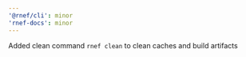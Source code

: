 ```yaml
---
'@rnef/cli': minor
'rnef-docs': minor
---
```


Added clean command `rnef clean` to clean caches and build artifacts
